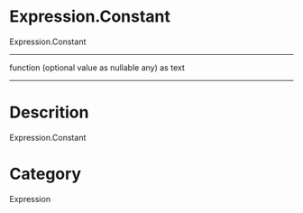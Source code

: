 ﻿# Expression.Constant
Expression.Constant
***
function (optional value as nullable any) as text
***
# Descrition 
Expression.Constant
# Category 
Expression
